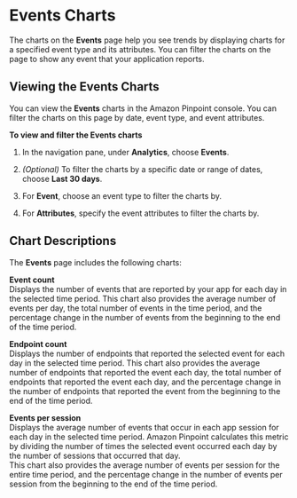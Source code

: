 # Events Charts<a name="analytics-events"></a>

The charts on the **Events** page help you see trends by displaying charts for a specified event type and its attributes\. You can filter the charts on the page to show any event that your application reports\.

## Viewing the Events Charts<a name="analytics-events-view"></a>

You can view the **Events** charts in the Amazon Pinpoint console\. You can filter the charts on this page by date, event type, and event attributes\.

**To view and filter the Events charts**

1. In the navigation pane, under **Analytics**, choose **Events**\.

1. *\(Optional\)* To filter the charts by a specific date or range of dates, choose **Last 30 days**\.

1. For **Event**, choose an event type to filter the charts by\.

1. For **Attributes**, specify the event attributes to filter the charts by\.

## Chart Descriptions<a name="analytics-events-description"></a>

The **Events** page includes the following charts:

**Event count**  
Displays the number of events that are reported by your app for each day in the selected time period\. This chart also provides the average number of events per day, the total number of events in the time period, and the percentage change in the number of events from the beginning to the end of the time period\.

**Endpoint count**  
Displays the number of endpoints that reported the selected event for each day in the selected time period\. This chart also provides the average number of endpoints that reported the event each day, the total number of endpoints that reported the event each day, and the percentage change in the number of endpoints that reported the event from the beginning to the end of the time period\.

**Events per session**  
Displays the average number of events that occur in each app session for each day in the selected time period\. Amazon Pinpoint calculates this metric by dividing the number of times the selected event occurred each day by the number of sessions that occurred that day\.  
This chart also provides the average number of events per session for the entire time period, and the percentage change in the number of events per session from the beginning to the end of the time period\.
